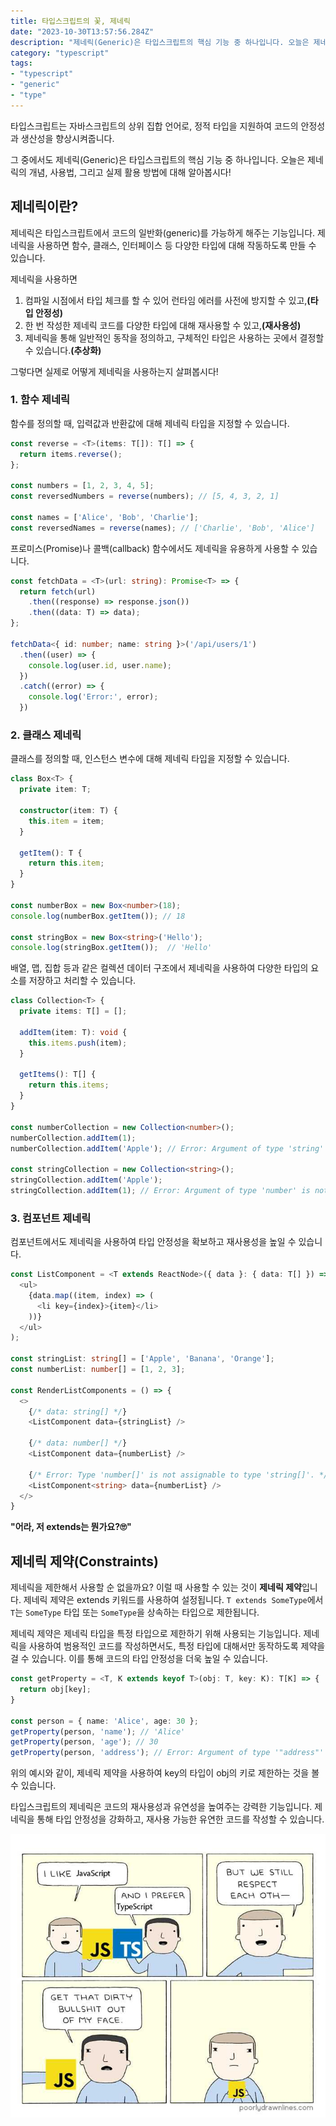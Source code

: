 ```yaml
---
title: 타입스크립트의 꽃, 제네릭
date: "2023-10-30T13:57:56.284Z"
description: "제네릭(Generic)은 타입스크립트의 핵심 기능 중 하나입니다. 오늘은 제네릭의 개념, 사용법, 그리고 실제 활용 방법에 대해 알아봅시다!"
category: "typescript"
tags:
- "typescript"
- "generic"
- "type"
---
```


타입스크립트는 자바스크립트의 상위 집합 언어로, 정적 타입을 지원하여 코드의 안정성과 생산성을 향상시켜줍니다.

그 중에서도 제네릭(Generic)은 타입스크립트의 핵심 기능 중 하나입니다. 오늘은 제네릭의 개념, 사용법, 그리고 실제 활용 방법에 대해 알아봅시다!

## 제네릭이란?

제네릭은 타입스크립트에서 코드의 일반화(generic)를 가능하게 해주는 기능입니다.
제네릭을 사용하면 함수, 클래스, 인터페이스 등 다양한 타입에 대해 작동하도록 만들 수 있습니다.

제네릭을 사용하면

1. 컴파일 시점에서 타입 체크를 할 수 있어 런타임 에러를 사전에 방지할 수 있고,**(타입 안정성)**
2. 한 번 작성한 제네릭 코드를 다양한 타입에 대해 재사용할 수 있고,**(재사용성)**
3. 제네릭을 통해 일반적인 동작을 정의하고, 구체적인 타입은 사용하는 곳에서 결정할 수 있습니다.**(추상화)**

그렇다면 실제로 어떻게 제네릭을 사용하는지 살펴봅시다!


### 1. 함수 제네릭

함수를 정의할 때, 입력값과 반환값에 대해 제네릭 타입을 지정할 수 있습니다.

```ts
const reverse = <T>(items: T[]): T[] => {
  return items.reverse();
};

const numbers = [1, 2, 3, 4, 5];
const reversedNumbers = reverse(numbers); // [5, 4, 3, 2, 1]

const names = ['Alice', 'Bob', 'Charlie'];
const reversedNames = reverse(names); // ['Charlie', 'Bob', 'Alice']
```

프로미스(Promise)나 콜백(callback) 함수에서도 제네릭을 유용하게 사용할 수 있습니다.

```ts
const fetchData = <T>(url: string): Promise<T> => {
  return fetch(url)
    .then((response) => response.json())
    .then((data: T) => data);
};

fetchData<{ id: number; name: string }>('/api/users/1')
  .then((user) => {
    console.log(user.id, user.name);
  })
  .catch((error) => {
    console.log('Error:', error);
  })
```

### 2. 클래스 제네릭

클래스를 정의할 때, 인스턴스 변수에 대해 제네릭 타입을 지정할 수 있습니다.

```ts
class Box<T> {
  private item: T;

  constructor(item: T) {
    this.item = item;
  }
  
  getItem(): T {
    return this.item;
  }
}

const numberBox = new Box<number>(18);
console.log(numberBox.getItem()); // 18

const stringBox = new Box<string>('Hello');
console.log(stringBox.getItem());  // 'Hello'
```

배열, 맵, 집합 등과 같은 컬렉션 데이터 구조에서 제네릭을 사용하여 다양한 타입의 요소를 저장하고 처리할 수 있습니다.

```ts
class Collection<T> {
  private items: T[] = [];
  
  addItem(item: T): void {
    this.items.push(item);
  }
  
  getItems(): T[] {
    return this.items;
  }
}

const numberCollection = new Collection<number>();
numberCollection.addItem(1);
numberCollection.addItem('Apple'); // Error: Argument of type 'string' is not assignable to parameter of type 'number'.

const stringCollection = new Collection<string>();
stringCollection.addItem('Apple');
stringCollection.addItem(1); // Error: Argument of type 'number' is not assignable to parameter of type 'string'.
```

### 3. 컴포넌트 제네릭

컴포넌트에서도 제네릭을 사용하여 타입 안정성을 확보하고 재사용성을 높일 수 있습니다.

```ts
const ListComponent = <T extends ReactNode>({ data }: { data: T[] }) => (
  <ul>
    {data.map((item, index) => (
      <li key={index}>{item}</li>
    ))}
  </ul>
);

const stringList: string[] = ['Apple', 'Banana', 'Orange'];
const numberList: number[] = [1, 2, 3];

const RenderListComponents = () => {
  <>
    {/* data: string[] */}
    <ListComponent data={stringList} />
  
    {/* data: number[] */}
    <ListComponent data={numberList} />

    {/* Error: Type 'number[]' is not assignable to type 'string[]'. */}
    <ListComponent<string> data={numberList} />
  </>
}
```

**"어라, 저 extends는 뭔가요?🙄"**

## 제네릭 제약(Constraints)

제네릭을 제한해서 사용할 순 없을까요? 이럴 때 사용할 수 있는 것이 **제네릭 제약**입니다. 
제네릭 제약은 extends 키워드를 사용하여 설정됩니다. 
`T extends SomeType`에서 `T`는 `SomeType` 타입 또는 `SomeType`을 상속하는 타입으로 제한됩니다.

제네릭 제약은 제네릭 타입을 특정 타입으로 제한하기 위해 사용되는 기능입니다. 
제네릭을 사용하여 범용적인 코드를 작성하면서도, 특정 타입에 대해서만 동작하도록 제약을 걸 수 있습니다.
이를 통해 코드의 타입 안정성을 더욱 높일 수 있습니다.

```ts
const getProperty = <T, K extends keyof T>(obj: T, key: K): T[K] => {
  return obj[key];
}

const person = { name: 'Alice', age: 30 };
getProperty(person, 'name'); // 'Alice'
getProperty(person, 'age'); // 30
getProperty(person, 'address'); // Error: Argument of type '"address"' is not assignable to parameter of type '"name" | "age"'.
```

위의 예시와 같이, 제네릭 제약을 사용하여 key의 타입이 obj의 키로 제한하는 것을 볼 수 있습니다.

타입스크립트의 제네릭은 코드의 재사용성과 유연성을 높여주는 강력한 기능입니다. 제네릭을 통해 타입 안정성을 강화하고, 재사용 가능한 유연한 코드를 작성할 수 있습니다.


![typescript jjang](./ts.jpg)
